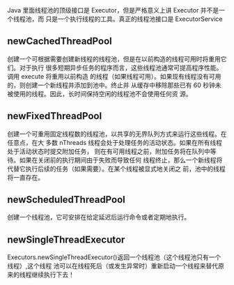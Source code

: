 Java 里面线程池的顶级接口是 Executor，但是严格意义上讲 Executor 并不是一个线程池，而 只是一个执行线程的工具。真正的线程池接口是 ExecutorService 

## newCachedThreadPool 

创建一个可根据需要创建新线程的线程池，但是在以前构造的线程可用时将重用它们。对于执行 很多短期异步任务的程序而言，这些线程池通常可提高程序性能。调用 execute 将重用以前构造 的线程（如果线程可用）。如果现有线程没有可用的，则创建一个新线程并添加到池中。终止并 从缓存中移除那些已有 60 秒钟未被使用的线程。因此，长时间保持空闲的线程池不会使用任何资 源。 

## newFixedThreadPool 

创建一个可重用固定线程数的线程池，以共享的无界队列方式来运行这些线程。在任意点，在大 多数 nThreads 线程会处于处理任务的活动状态。如果在所有线程处于活动状态时提交附加任务， 则在有可用线程之前，附加任务将在队列中等待。如果在关闭前的执行期间由于失败而导致任何 线程终止，那么一个新线程将代替它执行后续的任务（如果需要）。在某个线程被显式地关闭之 前，池中的线程将一直存在。 

## newScheduledThreadPool 

创建一个线程池，它可安排在给定延迟后运行命令或者定期地执行。 

## newSingleThreadExecutor 

Executors.newSingleThreadExecutor()返回一个线程池（这个线程池只有一个线程）,这个线程 池可以在线程死后（或发生异常时）重新启动一个线程来替代原来的线程继续执行下去！ 